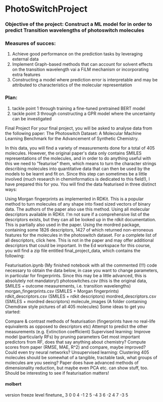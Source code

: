 # PhotoSwitchProject

### Objective of the project: Construct a ML model for in order to predict Transition wavelengths of photoswitch molecules

### Measures of succes:
1. Achieve good performance on the prediction tasks by leveraging external data
2. Implement Graph-based methods that can account for solvent effects on the transition wavelength vai a FiLM mechanism or incorporating extra features
3. Constructing a model where prediction error is interpretable and may be attributed to characteristics of the
molecular representation


### Plan:
1. tackle point 1 through training a fine-tuned pretrained BERT model
2. tackle point 3 through constructing a GPR model where the uncertainty can be investigated



Final Project
For your final project, you will be asked to analyse data from the following paper: The Photoswitch Dataset: A Molecular Machine Learning Benchmark for the Advancement of Synthetic Chemistry.

In this data, you will find a variety of measurements done for a total of 405 molecules. However, the original paper's data only contains SMILES representations of the molecules, and in order to do anything useful with this we need to "featurise" them, which means to turn the character strings describing molecules into quantitative data that can then be used by the models to be learnt and fit on. Since this step can sometimes be a little involved (much research in cheminformatics is dedicated to this field!), I have prepared this for you. You will find the data featurised in three distinct ways:

Using Morgan fingerprints as implemented in RDKit. This is a popular method to turn molecules of any shape into fixed sized vectors of binary data. The authors of the paper also use this method.
Using all molecular descriptors available in RDKit. I'm not sure if a comprehensive list of the descriptors exists, but they can all be looked up in the rdkit documentation. This is partially also used in the paper.
Using the mordred package, containing some 1826 descriptors, 1427 of which returned non-erroneous features for the molecules in the photoswitch dataset. For a complete list of all descriptors, click here. This is not in the paper and may offer additional descriptors that could be important.
In the Ed workspace for this course, you will find a zip file entitled final_project_data, which contains the following:

Featurisation.ipynb (My finished notebook with all the commented (!!!) code necessary to obtain the data below, in case you want to change parameters, in particular for fingerprints. Since this may be a little advanced, this is absolutely not mandatory!)
photoswitches.csv (this is the original data, SMILES + outcome measurements, i.e. transition wavelengths)
morgan_fingerprints.csv (SMILES + Morgan fingerprints)
rdkit_descriptors.csv (SMILES + rdkit descriptors)
mordred_descriptors.csv (SMILES + mordred descriptors)
molecule_images (A folder containing Chemdraw style pictures of all 405 molecules)
Some ideas to get you started:

Compare & contrast methods of featurisation (fingerprints have no real-life equivalents as opposed to descriptors etc)
Attempt to predict the other measurements (e.g. Extinction coefficient)
Supervised learning:
Improve model (particularly RFs) by pruning parameters
Get most important predictors from RF, does that say anything about chemistry?
Compute scores from paper (RMSE, MAE, R^2) and compare, maybe improved?
Could even try neural networks?
Unsupervised learning:
Clustering 405 molecules should be somewhat of a tangible, tractable task, what groups of molecules are you seeing?
Paper does have advanced methods of dimensionality reduction, but maybe even PCA etc. can show stuff, too. Should be interesting to see if featurisation matters!

#### molbert
version   freeze level  finetune_
3         0               0
4         -1              2
5         -4              3
6         -2              4
7         -3              5